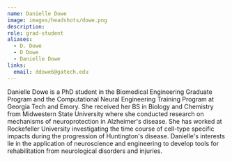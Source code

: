 ```yaml
---
name: Danielle Dowe
image: images/headshots/dowe.png
description:
role: grad-student
aliases:
  - D. Dowe
  - D Dowe
  - Danielle Dowe
links:
  email: ddowe6@gatech.edu
---
```


Danielle Dowe is a PhD student in the Biomedical Engineering Graduate Program and the Computational Neural Engineering Training Program at Georgia Tech and Emory. She received her BS in Biology and Chemistry from Midwestern State University where she conducted research on mechanisms of neuroprotection in Alzheimer's disease.  She has worked at Rockefeller University investigating the time course of cell-type specific impacts during the progression of Huntington's disease.  Danielle's interests lie in the application of neuroscience and engineering to develop tools for rehabilitation from neurological disorders and injuries.
